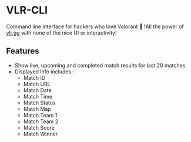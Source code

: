 # VLR-CLI
Command line interface for hackers who love Valorant :gun:
!All the power of [vlr.gg](vlr.gg) with none of the nice UI or interactivity!

## Features 
- Show live, upcoming and completed match results for last 20 matches 
- Displayed info includes :
    - Match ID
    - Match URL
    - Match Date
    - Match Time
    - Match Status
    - Match Map
    - Match Team 1
    - Match Team 2
    - Match Score
    - Match Winner